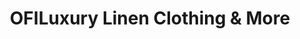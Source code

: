---
title: "OFILuxury Linen Clothing & More"
url: /cambridge/ofiluxury-linen-clothing-and-more/
shop: clothes
---
